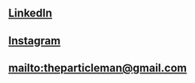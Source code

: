 ## [LinkedIn](https://www.linkedin.com/in/jonathan-m-turner/)
## [Instagram](https://www.instagram.com/theorigamidev/)
## <mailto:theparticleman@gmail.com>